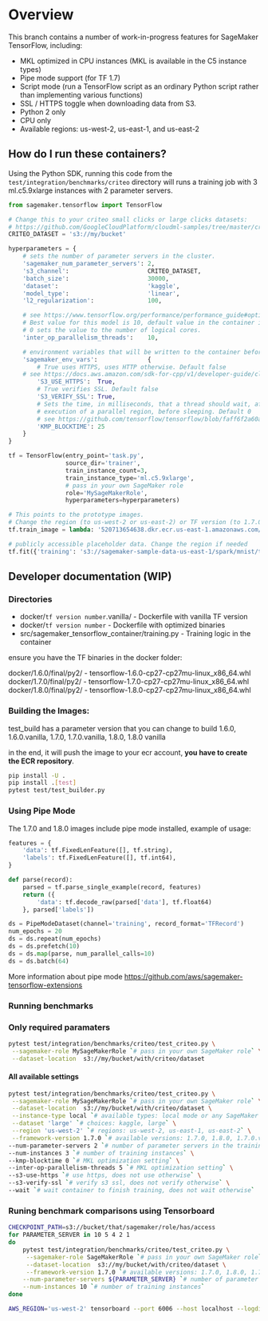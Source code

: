 # Overview

This branch contains a number of work-in-progress features for SageMaker TensorFlow,
including:

* MKL optimized in CPU instances (MKL is available in the C5 instance types)
* Pipe mode support (for TF 1.7)
* Script mode (run a TensorFlow script as an ordinary Python script rather than implementing various functions)
* SSL / HTTPS toggle when downloading data from S3.
* Python 2 only
* CPU only
* Available regions: us-west-2, us-east-1, and us-east-2

## How do I run these containers?

Using the Python SDK, running this code from the `test/integration/benchmarks/criteo` directory will
runs a training job with 3 ml.c5.9xlarge instances with 2 parameter servers.

```python
from sagemaker.tensorflow import TensorFlow

# Change this to your criteo small clicks or large clicks datasets:
# https://github.com/GoogleCloudPlatform/cloudml-samples/tree/master/criteo_tft#criteo-dataset
CRITEO_DATASET = 's3://my/bucket'

hyperparameters = {
    # sets the number of parameter servers in the cluster.
    'sagemaker_num_parameter_servers': 2,
    's3_channel':                      CRITEO_DATASET,
    'batch_size':                      30000,
    'dataset':                         'kaggle',
    'model_type':                      'linear',
    'l2_regularization':               100,

    # see https://www.tensorflow.org/performance/performance_guide#optimizing_for_cpu
    # Best value for this model is 10, default value in the container is 0.
    # 0 sets the value to the number of logical cores.
    'inter_op_parallelism_threads':    10,

    # environment variables that will be written to the container before training starts
    'sagemaker_env_vars':              {
        # True uses HTTPS, uses HTTP otherwise. Default false
	# see https://docs.aws.amazon.com/sdk-for-cpp/v1/developer-guide/client-config.html
        'S3_USE_HTTPS':  True,
        # True verifies SSL. Default false
        'S3_VERIFY_SSL': True,
        # Sets the time, in milliseconds, that a thread should wait, after completing the
        # execution of a parallel region, before sleeping. Default 0
        # see https://github.com/tensorflow/tensorflow/blob/faff6f2a60a01dba57cf3a3ab832279dbe174798/tensorflow/docs_src/performance/performance_guide.md#tuning-mkl-for-the-best-performance
        'KMP_BLOCKTIME': 25
    }
}

tf = TensorFlow(entry_point='task.py',
                source_dir='trainer',
                train_instance_count=3,
                train_instance_type='ml.c5.9xlarge',
                # pass in your own SageMaker role
                role='MySageMakerRole',
                hyperparameters=hyperparameters)

# This points to the prototype images.
# Change the region (to us-west-2 or us-east-2) or TF version (to 1.7.0) if needed
tf.train_image = lambda: '520713654638.dkr.ecr.us-east-1.amazonaws.com/sagemaker-tensorflow:1.6.0-cpu-py2-script-mode-preview'

# publicly accessible placeholder data. Change the region if needed
tf.fit({'training': 's3://sagemaker-sample-data-us-east-1/spark/mnist/train'})

```

## Developer documentation (WIP)

### Directories

- docker/```tf version number```.vanilla/ - Dockerfile with vanilla TF version
- docker/```tf version number``` - Dockerfile with optimized binaries
- src/sagemaker_tensorflow_container/training.py - Training logic in the container


ensure you have the TF binaries in the docker folder:

docker/1.6.0/final/py2/ - tensorflow-1.6.0-cp27-cp27mu-linux_x86_64.whl
docker/1.7.0/final/py2/ - tensorflow-1.7.0-cp27-cp27mu-linux_x86_64.whl
docker/1.8.0/final/py2/ - tensorflow-1.8.0-cp27-cp27mu-linux_x86_64.whl

### Building the Images:

test_build has a parameter version that you can change to build 1.6.0, 1.6.0.vanilla, 1.7.0, 1.7.0.vanilla, 1.8.0, 1.8.0 vanilla

in the end, it will push the image to your ecr account, **you have to create the ECR repository**.
```bash
pip install -U .
pip install .[test]
pytest test/test_builder.py
```

### Using Pipe Mode

The 1.7.0 and 1.8.0 images include pipe mode installed, example of usage:

```python
features = {
    'data': tf.FixedLenFeature([], tf.string),
    'labels': tf.FixedLenFeature([], tf.int64),
}

def parse(record):
    parsed = tf.parse_single_example(record, features)
    return ({
        'data': tf.decode_raw(parsed['data'], tf.float64)
    }, parsed['labels'])

ds = PipeModeDataset(channel='training', record_format='TFRecord')
num_epochs = 20
ds = ds.repeat(num_epochs)
ds = ds.prefetch(10)
ds = ds.map(parse, num_parallel_calls=10)
ds = ds.batch(64)
```

More information about pipe mode https://github.com/aws/sagemaker-tensorflow-extensions

### Running benchmarks 

### Only required paramaters
```bash 
pytest test/integration/benchmarks/criteo/test_criteo.py \
 --sagemaker-role MySageMakerRole `# pass in your own SageMaker role` \
 --dataset-location  s3://my/bucket/with/criteo/dataset
```

#### All available settings
```bash
pytest test/integration/benchmarks/criteo/test_criteo.py \
 --sagemaker-role MySageMakerRole `# pass in your own SageMaker role` \
 --dataset-location  s3://my/bucket/with/criteo/dataset \
 --instance-type local `# available types: local mode or any SageMaker CPU instance ml.c5.9xlarge for example` \
 --dataset 'large' `# choices: kaggle, large` \
 --region 'us-west-2' `# regions: us-west-2, us-east-1, us-east-2` \
 --framework-version 1.7.0 `# available versions: 1.7.0, 1.8.0, 1.7.0.vanilla, 1.8.0.vanilla` \
--num-parameter-servers 2 `# number of parameter servers in the training` \
--num-instances 3 `# number of training instances` \
--kmp-blocktime 0 `# MKL optimization setting` \
--inter-op-parallelism-threads 5 `# MKL optimization setting` \
--s3-use-https `# use https, does not use otherwise` \
--s3-verify-ssl `# verify s3 ssl, does not verify otherwise` \
--wait `# wait container to finish training, does not wait otherwise`
```

### Runing benchmark comparisons using Tensorboard
```bash
CHECKPOINT_PATH=s3://bucket/that/sagemaker/role/has/access
for PARAMETER_SERVER in 10 5 4 2 1
do
    pytest test/integration/benchmarks/criteo/test_criteo.py \
     --sagemaker-role SageMakerRole `# pass in your own SageMaker role` \
     --dataset-location  s3://my/bucket/with/criteo/dataset \
     --framework-version 1.7.0 `# available versions: 1.7.0, 1.8.0, 1.7.0.vanilla, 1.8.0.vanilla` \
    --num-parameter-servers ${PARAMETER_SERVER} `# number of parameter servers in the training` \
    --num-instances 10 `# number of training instances`
done

AWS_REGION='us-west-2' tensorboard --port 6006 --host localhost --logdir ${CHECKPOINT_PATH}
```

